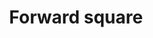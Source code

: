---
title: Forward square
tags: ["forward", "square", "arrow", "direction", "pointer"]
icon: forward-square
svg: '<svg xmlns="http://www.w3.org/2000/svg" width="24" height="24" fill="none" viewBox="0 0 24 24" stroke-width="1.5" stroke-linecap="round" stroke-linejoin="round" stroke="currentColor"><path d="M10.242 11.21c.672.547 1.008.821 1.008 1.29 0 .469-.336.743-1.008 1.29-.185.152-.37.295-.538.413a9.098 9.098 0 0 1-.49.318c-.67.407-1.006.611-1.306.385-.3-.225-.328-.697-.383-1.642A13.532 13.532 0 0 1 7.5 12.5c0-.235.01-.497.025-.764.055-.945.082-1.417.383-1.643.3-.225.635-.021 1.306.386.174.106.342.214.49.318.169.118.353.261.538.412Zm5.75 0c.672.547 1.008.821 1.008 1.29 0 .469-.336.743-1.008 1.29-.185.152-.37.295-.538.413a9.093 9.093 0 0 1-.49.318c-.67.407-1.006.611-1.306.385-.3-.225-.328-.697-.383-1.642a13.577 13.577 0 0 1-.025-.764c0-.235.01-.497.025-.764.055-.945.082-1.417.383-1.643.3-.225.636-.021 1.306.386.174.106.341.214.49.318.169.118.353.261.538.412Z"/><path d="M3 12.5c0-4.243 0-6.364 1.318-7.682C5.636 3.5 7.758 3.5 12 3.5c4.243 0 6.364 0 7.682 1.318C21 6.136 21 8.258 21 12.5c0 4.243 0 6.364-1.318 7.682C18.364 21.5 16.242 21.5 12 21.5c-4.243 0-6.364 0-7.682-1.318C3 18.864 3 16.742 3 12.5Z"/></svg>'
---